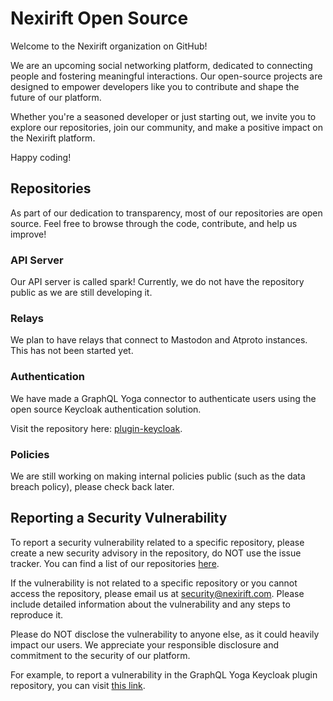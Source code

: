 # Nexirift Open Source
Welcome to the Nexirift organization on GitHub!

We are an upcoming social networking platform, dedicated to connecting people and fostering meaningful interactions. Our open-source projects are designed to empower developers like you to contribute and shape the future of our platform.

Whether you're a seasoned developer or just starting out, we invite you to explore our repositories, join our community, and make a positive impact on the Nexirift platform.

Happy coding!

## Repositories
As part of our dedication to transparency, most of our repositories are open source. Feel free to browse through the code, contribute, and help us improve!

### API Server
Our API server is called spark! Currently, we do not have the repository public as we are still developing it.

### Relays
We plan to have relays that connect to Mastodon and Atproto instances. This has not been started yet.

### Authentication
We have made a GraphQL Yoga connector to authenticate users using the open source Keycloak authentication solution.

Visit the repository here: [plugin-keycloak](https://github.com/Nexirift/plugin-keycloak).

### Policies
We are still working on making internal policies public (such as the data breach policy), please check back later.

## Reporting a Security Vulnerability
To report a security vulnerability related to a specific repository, please create a new security advisory in the repository, do NOT use the issue tracker. You can find a list of our repositories [here](https://github.com/Nexirift).

If the vulnerability is not related to a specific repository or you cannot access the repository, please email us at [security@nexirift.com](security@nexirift.com). Please include detailed information about the vulnerability and any steps to reproduce it.

Please do NOT disclose the vulnerability to anyone else, as it could heavily impact our users. We appreciate your responsible disclosure and commitment to the security of our platform.

For example, to report a vulnerability in the GraphQL Yoga Keycloak plugin repository, you can visit [this link](https://github.com/Nexirift/plugin-keycloak/security/advisories/new).